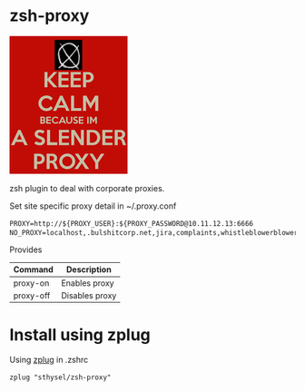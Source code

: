 # zsh-proxy

![](pics/slender.png)

zsh plugin to deal with corporate proxies.

Set site specific proxy detail in ~/.proxy.conf

```
PROXY=http://${PROXY_USER}:${PROXY_PASSWORD@10.11.12.13:6666
NO_PROXY=localhost,.bulshitcorp.net,jira,complaints,whistleblowerblower
```

Provides 

| Command | Description |
| ------- | ----------- |
| proxy-on | Enables proxy | 
| proxy-off | Disables proxy | 


# Install using zplug

Using [zplug](https://github.com/zplug/zplug) in .zshrc 

```
zplug "sthysel/zsh-proxy"
```

